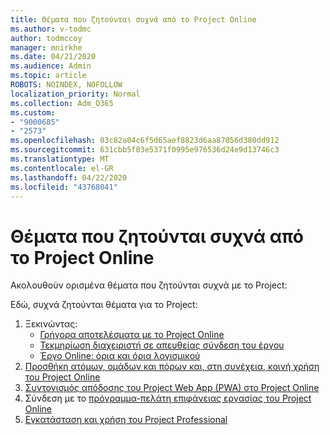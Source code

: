 ```yaml
---
title: Θέματα που ζητούνται συχνά από το Project Online
ms.author: v-todmc
author: todmccoy
manager: mnirkhe
ms.date: 04/21/2020
ms.audience: Admin
ms.topic: article
ROBOTS: NOINDEX, NOFOLLOW
localization_priority: Normal
ms.collection: Adm_O365
ms.custom:
- "9000685"
- "2573"
ms.openlocfilehash: 03c82a04c6f5d65aef8823d6aa87056d380dd912
ms.sourcegitcommit: 631cbb5f03e5371f0995e976536d24e9d13746c3
ms.translationtype: MT
ms.contentlocale: el-GR
ms.lasthandoff: 04/22/2020
ms.locfileid: "43768041"
---
```

# <a name="project-online-frequently-requested-topics"></a>Θέματα που ζητούνται συχνά από το Project Online

Ακολουθούν ορισμένα θέματα που ζητούνται συχνά με το Project:

Εδώ, συχνά ζητούνται θέματα για το Project:
1.  Ξεκινώντας: 
    -   [Γρήγορα αποτελέσματα με το Project Online](https://docs.microsoft.comProjectOnline/get-started-with-project-online) 
    -   [Τεκμηρίωση διαχειριστή σε απευθείας σύνδεση του έργου](https://docs.microsoft.com/projectonline/project-online) 
    -   [Έργο Online: όρια και όρια λογισμικού](https://docs.microsoft.com/ProjectOnline/project-online-software-boundaries-and-limits) 
2.  [Προσθήκη ατόμων, ομάδων και πόρων και, στη συνέχεια, κοινή χρήση του Project Online](https://docs.microsoft.com/projectonline/step-2-add-people-to-project-online) 
3.  [Συντονισμός απόδοσης του Project Web App (PWA) στο Project Online](https://docs.microsoft.com/projectonline/tune-project-online-performance)
4.  Σύνδεση με το [πρόγραμμα-πελάτη επιφάνειας εργασίας του Project Online](https://docs.microsoft.com/projectonline/connect-to-project-online-with-the-project-online-desktop-client) 
5.  [Εγκατάσταση και χρήση του Project Professional](https://support.office.com/article/install-project-7059249b-d9fe-4d61-ab96-5c5bf435f281) 
